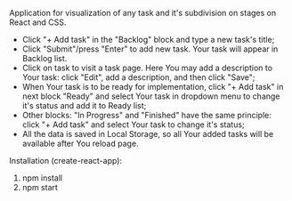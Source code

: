 Application for visualization of any task and it's subdivision on stages on React and CSS.
- Click "+ Add task" in the "Backlog" block and type a new task's title;
- Click "Submit"/press "Enter" to add new task. Your task will appear in Backlog list.
- Click on task to visit a task page. Here You may add a description to Your task: click "Edit", add a description, and then click "Save";
- When Your task is to be ready for implementation, click "+ Add task" in next block "Ready" and select Your task in dropdown menu to change it's status and add it to Ready list;
- Other blocks: "In Progress" and "Finished" have the same principle: click "+ Add task" and select Your task to change it's status;
- All the data is saved in Local Storage, so all Your added tasks will be available after You reload page.

Installation (create-react-app):
1) npm install
2) npm start